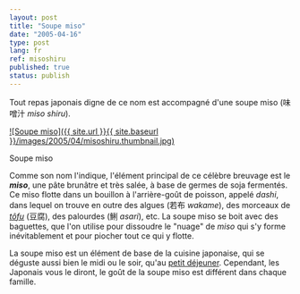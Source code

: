 ```yaml
---
layout: post
title: "Soupe miso"
date: "2005-04-16"
type: post
lang: fr
ref: misoshiru
published: true
status: publish
---
```




Tout repas japonais digne de ce nom est accompagné d'une soupe miso (味噌汁 _miso shiru_).

 

[![Soupe miso]({{ site.url }}{{ site.baseurl }}/images/2005/04/misoshiru.thumbnail.jpg)](http://www.japonophile.com/wp-content/uploads/2004-2006/misoshiru.jpg "Soupe miso")

Soupe miso

Comme son nom l'indique, l'élément principal de ce célèbre breuvage est le **_miso_**, une pâte brunâtre et très salée, à base de germes de soja fermentés. Ce miso flotte dans un bouillon à l'arrière-goût de poisson, appelé _dashi_, dans lequel on trouve en outre des algues (若布 _wakame_), des morceaux de _[tôfu](http://www.japonophile.com/article_tofu_fr.html)_ (豆腐), des palourdes (鯏 _asari_), etc. La soupe miso se boit avec des baguettes, que l'on utilise pour dissoudre le "nuage" de _miso_ qui s'y forme inévitablement et pour piocher tout ce qui y flotte.

La soupe miso est un élément de base de la cuisine japonaise, qui se déguste aussi bien le midi ou le soir, qu'au [petit déjeuner](http://www.japonophile.com/article_choshoku_fr.html). Cependant, les Japonais vous le diront, le goût de la soupe miso est différent dans chaque famille.


